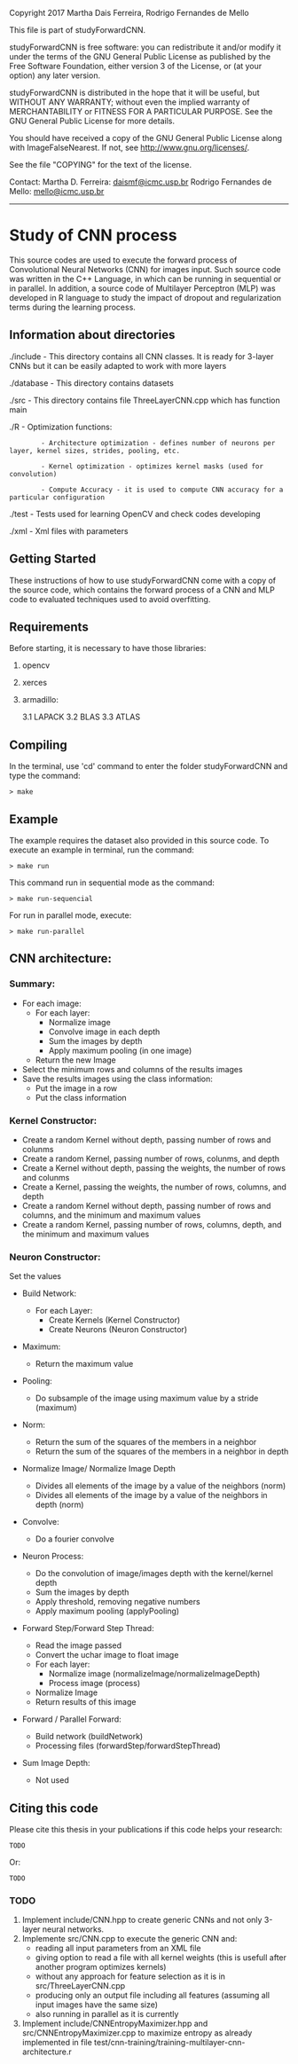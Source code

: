 Copyright 2017 Martha Dais Ferreira, Rodrigo Fernandes de Mello

This file is part of studyForwardCNN.

studyForwardCNN is free software: you can redistribute it and/or modify
it under the terms of the GNU General Public License as published by
the Free Software Foundation, either version 3 of the License, or
(at your option) any later version.

studyForwardCNN is distributed in the hope that it will be useful,
but WITHOUT ANY WARRANTY; without even the implied warranty of
MERCHANTABILITY or FITNESS FOR A PARTICULAR PURPOSE.  See the
GNU General Public License for more details.

You should have received a copy of the GNU General Public License
along with ImageFalseNearest.  If not, see <http://www.gnu.org/licenses/>.

See the file "COPYING" for the text of the license.

Contact: 
	Martha D. Ferreira: daismf@icmc.usp.br
	Rodrigo Fernandes de Mello: mello@icmc.usp.br

----------------------------------------------
# Study of CNN process

This source codes are used to execute the forward process of Convolutional Neural Networks (CNN) for images input. Such source code was written in the C++ Language, in which can be running in sequential or in parallel. In addition, a source code of Multilayer Perceptron (MLP) was developed in R language to study the impact of dropout and regularization terms during the learning process.

## Information about directories

./include	- This directory contains all CNN classes. It is ready for 3-layer CNNs but it can be easily adapted to work with more layers

./database 	- This directory contains datasets

./src		- This directory contains file ThreeLayerCNN.cpp which has function main

./R		- Optimization functions:

			- Architecture optimization - defines number of neurons per layer, kernel sizes, strides, pooling, etc.

			- Kernel optimization - optimizes kernel masks (used for convolution)

			- Compute Accuracy - it is used to compute CNN accuracy for a particular configuration

./test		- Tests used for learning OpenCV and check codes developing

./xml		- Xml files with parameters

## Getting Started

These instructions of how to use studyForwardCNN come with a copy of the source code, which contains the forward process of a CNN and MLP code to evaluated techniques used to avoid overfitting.

## Requirements

Before starting, it is necessary to have those libraries:

1. opencv

2. xerces

3. armadillo:

	3.1 LAPACK
	3.2 BLAS
	3.3 ATLAS

## Compiling

In the terminal, use 'cd' command to enter the folder studyForwardCNN and type the command:

```
> make
```

## Example

The example requires the dataset also provided in this source code. To execute an example in terminal, run the command:

```
> make run
```

This command run in sequential mode as the command:

```
> make run-sequencial
```

For run in parallel mode, execute:

```
> make run-parallel
```

## CNN architecture:

### Summary:
 - For each image:
     - For each layer:
         - Normalize image
        - Convolve image in each depth
        - Sum the images by depth
        - Apply maximum pooling (in one image)
    - Return the new Image
- Select the minimum rows and columns of the results images
- Save the results images using the class information:
	- Put the image in a row
	- Put the class information

### Kernel Constructor:
- Create a random Kernel without depth, passing number of rows and colunms
- Create a random Kernel, passing number of rows, colunms, and depth
- Create a Kernel without depth, passing the weights, the number of rows and colunms
- Create a Kernel, passing the weights, the number of rows, columns, and depth
- Create a random Kernel without depth, passing number of rows and columns, and the minimum and maximum values
- Create a random Kernel, passing number of rows, columns, depth, and the minimum and maximum values
	
### Neuron Constructor:
Set the values
- Build Network:
    - For each Layer:
	    - Create Kernels (Kernel Constructor)
		- Create Neurons (Neuron Constructor)
			
- Maximum:
    - Return the maximum value
	
- Pooling:
    - Do subsample of the image using maximum value by a stride (maximum)
	
- Norm:
    - Return the sum of the squares of the members in a neighbor
	- Return the sum of the squares of the members in a neighbor in depth
	
- Normalize Image/ Normalize Image Depth
    - Divides all elements of the image by a value of the neighbors (norm)
	- Divides all elements of the image by a value of the neighbors in depth (norm)
		
- Convolve:
    - Do a fourier convolve
	
- Neuron Process:
    - Do the convolution of image/images depth with the kernel/kernel depth
	- Sum the images by depth
	- Apply threshold, removing negative numbers
	- Apply maximum pooling (applyPooling)
	
- Forward Step/Forward Step Thread:
    - Read the image passed
	- Convert the uchar image to float image
	- For each layer:
	    - Normalize image (normalizeImage/normalizeImageDepth)
		- Process image (process)
	- Normalize Image
	- Return results of this image
		
- Forward / Parallel Forward:
	- Build network (buildNetwork)
	- Processing files (forwardStep/forwardStepThread)
		
- Sum Image Depth:
	- Not used


## Citing this code 

Please cite this thesis in your publications if this code helps your research:

    TODO

Or:

    TODO

### TODO

1. Implement include/CNN.hpp to create generic CNNs and not only 3-layer neural networks.
2. Implemente src/CNN.cpp to execute the generic CNN and:
    - reading all input parameters from an XML file
	- giving option to read a file with all kernel weights (this is usefull after another program optimizes kernels)
	- without any approach for feature selection as it is in src/ThreeLayerCNN.cpp
	- producing only an output file including all features (assuming all input images have the same size)
	- also running in parallel as it is currently
3. Implement include/CNNEntropyMaximizer.hpp and src/CNNEntropyMaximizer.cpp to maximize entropy as already implemented in file test/cnn-training/training-multilayer-cnn-architecture.r

